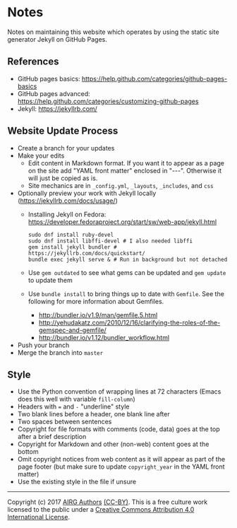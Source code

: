 Notes
=====


Notes on maintaining this website which operates by using the static
site generator Jekyll on GitHub Pages.


References
----------

* GitHub pages basics:
  https://help.github.com/categories/github-pages-basics
* GitHub pages advanced:
  https://help.github.com/categories/customizing-github-pages
* Jekyll: https://jekyllrb.com/


Website Update Process
----------------------

* Create a branch for your updates
* Make your edits
  * Edit content in Markdown format.  If you want it to appear as a page
    on the site add "YAML front matter" enclosed in "---".  Otherwise it
    will just be copied as is.
  * Site mechanics are in `_config.yml`, `_layouts`, `_includes`, and
    `css`
* Optionally preview your work with Jekyll locally (https://jekyllrb.com/docs/usage/)
  * Installing Jekyll on Fedora:
    https://developer.fedoraproject.org/start/sw/web-app/jekyll.html

        sudo dnf install ruby-devel
        sudo dnf install libffi-devel # I also needed libffi
        gem install jekyll bundler # https://jekyllrb.com/docs/quickstart/
        bundle exec jekyll serve & # Run in background but not detached

  * Use `gem outdated` to see what gems can be updated and `gem update`
    to update them
  * Use `bundle install` to bring things up to date with `Gemfile`.  See
    the following for more information about Gemfiles.
    * http://bundler.io/v1.9/man/gemfile.5.html
    * http://yehudakatz.com/2010/12/16/clarifying-the-roles-of-the-gemspec-and-gemfile/
    * http://bundler.io/v1.12/bundler_workflow.html
* Push your branch
* Merge the branch into `master`


Style
-----

* Use the Python convention of wrapping lines at 72 characters (Emacs
  does this well with variable `fill-column`)
* Headers with `=` and `-` "underline" style
* Two blank lines before a header, one blank line after
* Two spaces between sentences
* Copyright for file formats with comments (code, data) goes at the top
  after a brief description
* Copyright for Markdown and other (non-web) content goes at the bottom
* Omit copyright notices from web content as it will appear as part of
  the page footer (but make sure to update `copyright_year` in the YAML
  front matter)
* Use the existing style in the file if unsure


-----

Copyright (c) 2017 [AIRG Authors](AUTHORS.md)
[(CC-BY)](https://creativecommons.org/licenses/by/4.0/).  This is a free
culture work licensed to the public under a [Creative Commons
Attribution 4.0 International
License](https://creativecommons.org/licenses/by/4.0/).
